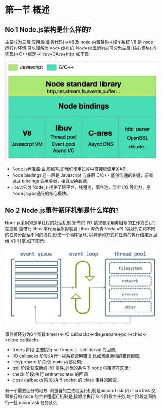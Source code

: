 # 第一节 概述

## No.1 Node.js架构是什么样的?

主要分为三层:应用层(业务代码)->V8 及 node 内置架构->操作系统 V8 是 node 运行的环境,可以理解为 node 虚拟机.
Node 内置架构又可分为三层:
核心模块(JS 实现)->C++绑定->libuv+CAes+http.
如下图:

![node.js-structure](/assets/node-structure.png)

* Node.js标准库:由JS编写,即我们使用过程中直接能调用的API.
* Node bindings:这一层是 Javascript 与底层 C/C++ 能够沟通的关键，前者通过 bindings 调用后者，相互交换数据。
* libuv:它为 Node.js 提供了跨平台，线程池，事件池，异步 I/O 等能力，是 Node.js与os通讯的核心模块。

## No.2 Node.js事件循环机制是什么样的?

Node.js采用的是单线程的处理机制(所有的 I/O 请求都采用非阻塞的工作方式),而在底层 是借助 libuv 来作为抽象封装层
Libuv 库负责 Node API 的执行,它将不同的任务分配给不同的线程,形成一个事件循环, 以异步的方式将任务的执行结果返回给 V8 引擎.如下图示:

![node.js-eventloop](/assets/node-eventloop.png)

事件循环分为6个阶段:timers->I/O callbacks->idle,prepare->poll->check->close callbacks

* timers 阶段:主要执行 setTimeout、setInterval 的回调;
* I/O callbacks 阶段:执行一些系统调用错误,比如网络通信的错误回调;
* idle/prepare 阶段:仅 node 内部使用;
* poll 阶段:获取新的 I/O 事件,适当的条件下 node 将阻塞在这里;
* check 阶段:执行 setImmediate()的回调;
* close callbacks 阶段:执行 socket 的 close 事件的回调.

有一个需要区分的地方:
浏览器的主进程运行机制是:macroTask 和 microTask 交替执行的
node 的主进程运行机制是,按顺序执行 6 个阶段主任务,每个阶段之间执行一批 microTask 任务队列
